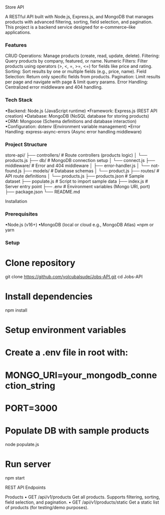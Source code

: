 Store API

A RESTful API built with Node.js, Express.js, and MongoDB that manages products with advanced filtering, sorting, field selection, and pagination. This project is a backend service designed for e-commerce–like applications.

###  Features

CRUD Operations: Manage products (create, read, update, delete).
Filtering: Query products by company, featured, or name.
Numeric Filters: Filter products using operators (>, <, =, >=, <=) for fields like price and rating.
Sorting: Sort results by one or multiple fields (e.g., price, name).
Field Selection: Return only specific fields from products.
Pagination: Limit results per page and navigate with page & limit query params.
Error Handling: Centralized error middleware and 404 handling.


###  Tech Stack

•Backend: Node.js (JavaScript runtime)
•Framework: Express.js (REST API creation)
•Database: MongoDB (NoSQL database for storing products)
•ORM: Mongoose (Schema definitions and database interaction)
•Configuration: dotenv (Environment variable management)
•Error Handling: express-async-errors (Async error handling middleware)


###   Project Structure
store-api/
├── controllers/       # Route controllers (products logic)
│   └── products.js
├── db/                # MongoDB connection setup
│   └── connect.js
├── middleware/        # Error and 404 middleware
│   ├── error-handler.js
│   └── not-found.js
├── models/            # Database schemas
│   └── product.js
├── routes/            # API route definitions
│   └── products.js
├── products.json      # Sample dataset
├── populate.js        # Script to import sample data
├── index.js           # Server entry point
├── .env               # Environment variables (Mongo URI, port)
├── package.json
└── README.md




Installation

###   Prerequisites

•Node.js (v16+)
•MongoDB (local or cloud e.g., MongoDB Atlas)
•npm or yarn


###  Setup

# Clone repository
git clone https://github.com/yolcubalsude/Jobs-API.git
cd Jobs-API

# Install dependencies
npm install

# Setup environment variables
# Create a .env file in root with:
# MONGO_URI=your_mongodb_connection_string
# PORT=3000

# Populate DB with sample products
node populate.js

# Run server
npm start


REST API Endpoints

Products
	•	GET /api/v1/products
Get all products. Supports filtering, sorting, field selection, and pagination.
	•	GET /api/v1/products/static
Get a static list of products (for testing/demo purposes).
